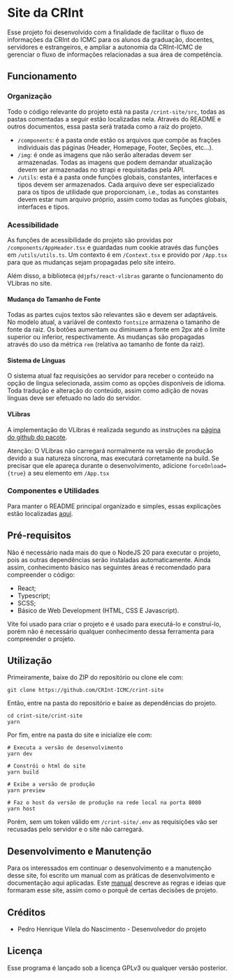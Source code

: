 # Site da CRInt

Esse projeto foi desenvolvido com a finalidade de facilitar o fluxo de informações da CRInt do ICMC para os alunos da graduação, docentes, servidores e estrangeiros, e ampliar a autonomia da CRInt-ICMC de gerenciar o fluxo de informações relacionadas a sua área de competência.

## Funcionamento

### Organização

Todo o código relevante do projeto está na pasta `/crint-site/src`, todas as pastas comentadas a seguir estão localizadas nela. Através do README e outros documentos, essa pasta será tratada como a raiz do projeto.

- `/components`: é a pasta onde estão os arquivos que compõe as frações individuais das páginas (Header, Homepage, Footer, Seções, etc...).
- `/img`: é onde as imagens que não serão alteradas devem ser armazenadas. Todas as imagens que podem demandar atualização devem ser armazenadas no strapi e requisitadas pela API.
- `/utils`: esta é a pasta onde funções globais, constantes, interfaces e tipos devem ser armazenados. Cada arquivo deve ser especializado para os tipos de utilidade que proporcionam, i.e., todas as constantes devem estar num arquivo próprio, assim como todas as funções globais, interfaces e tipos.

### Acessibilidade

As funções de acessibilidade do projeto são providas por `/components/AppHeader.tsx` e guardadas num cookie através das funções em `/utils/utils.ts`. Um contexto é em `/Context.tsx` e provido por `/App.tsx` para que as mudanças sejam propagadas pelo site inteiro.

Além disso, a biblioteca `@djpfs/react-vlibras` garante o funcionamento do VLibras no site.

#### Mudança do Tamanho de Fonte

Todas as partes cujos textos são relevantes são e devem ser adaptáveis. No modelo atual, a variável de contexto `fontsize` armazena o tamanho de fonte da raiz. Os botões aumentam ou diminuem a fonte em 2px até o limite superior ou inferior, respectivamente. As mudanças são propagadas através do uso da métrica `rem` (relativa ao tamanho de fonte da raiz).

#### Sistema de Línguas

O sistema atual faz requisições ao servidor para receber o conteúdo na opção de língua selecionada, assim como as opções disponíveis de idioma. Toda tradução e alteração do conteúdo, assim como adição de novas línguas deve ser efetuado no lado do servidor.

#### VLibras

A implementação do VLibras é realizada segundo as instruções na [página do github do pacote](https://github.com/djpfs/react-vlibras).

Atenção: O VLibras não carregará normalmente na versão de produção devido a sua natureza síncrona, mas executará corretamente na build. Se precisar que ele apareça durante o desenvolvimento, adicione `forceOnload={true}` a seu elemento em `/App.tsx`

### Componentes e Utilidades

Para manter o README principal organizado e simples, essas explicações estão localizadas [aqui](Funcionamento.md).

## Pré-requisitos

Não é necessário nada mais do que o NodeJS 20 para executar o projeto, pois as outras dependências serão instaladas automaticamente. Ainda assim, conhecimento básico nas seguintes áreas é recomendado para compreender o código:

- React;
- Typescript;
- SCSS;
- Básico de Web Development (HTML, CSS E Javascript).

Vite foi usado para criar o projeto e é usado para executá-lo e construí-lo, porém não é necessário qualquer conhecimento dessa ferramenta para compreender o projeto.

## Utilização

Primeiramente, baixe do ZIP do repositório ou clone ele com:

```
git clone https://github.com/CRInt-ICMC/crint-site
```

Então, entre na pasta do repositório e baixe as dependências do projeto.

```
cd crint-site/crint-site
yarn
```

Por fim, entre na pasta do site e inicialize ele com:

```
# Executa a versão de desenvolvimento
yarn dev

# Constrói o html do site
yarn build

# Exibe a versão de produção
yarn preview

# Faz o host da versão de produção na rede local na porta 8080
yarn host
```
Porém, sem um token válido em `/crint-site/.env` as requisições vão ser recusadas pelo servidor e o site não carregará.

## Desenvolvimento e Manutenção

Para os interessados em continuar o desenvolvimento e a manutenção desse site, foi escrito um manual com as práticas de desenvolvimento e documentação aqui aplicadas. Este [manual](Recomendacoes.md) descreve as regras e ideias que formaram esse site, assim como o porquê de certas decisões de projeto.

## Créditos

- Pedro Henrique Vilela do Nascimento - Desenvolvedor do projeto

## Licença

Esse programa é lançado sob a licença GPLv3 ou qualquer versão posterior.
